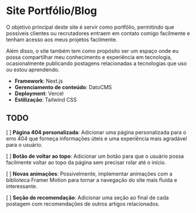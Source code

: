 
# Site Portfólio/Blog
O objetivo principal deste site é servir como portfólio, permitindo que possíveis clientes ou recrutadores entraem em contato comigo facilmente e tenham acesso aos meus projetos facilmente.

Além disso, o site também tem como propósito ser um espaço onde eu possa compartilhar meu conhecimento e experiência em tecnologia, ocasionalmente publicando postagens relacionadas a tecnologias que uso ou estou aprendendo.

* **Framework**: Next.js
* **Gerenciamento de conteúdo**: DatoCMS
* **Deployment**: Vercel
* **Estilização**: Tailwind CSS

## TODO
[ ] **Página 404 personalizada**: Adicionar uma página personalizada para o erro 404 que forneça informações úteis e uma experiência mais agradável para o usuário.

[ ] **Botão de voltar ao topo**: Adicionar um botão para que o usuário possa facilmente voltar ao topo da página sem precisar rolar até o início.

[ ] **Novas animações**: Possivelmente, implementar animações com a biblioteca Framer Motion para tornar a navegação do site mais fluida e interessante.

[ ] **Seção de recomendação**: Adicionar uma seção ao final de cada postagem com recomendações de outros artigos relacionados.
